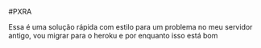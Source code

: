 #PXRA

Essa é uma solução rápida com estilo para um problema no meu servidor antigo, vou migrar para o heroku e por enquanto isso está bom
